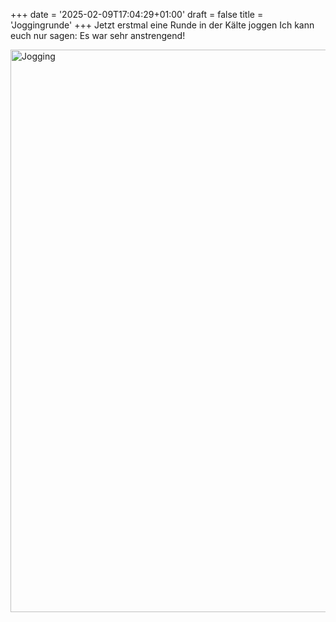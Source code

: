 +++
date = '2025-02-09T17:04:29+01:00'
draft = false
title = 'Joggingrunde'
+++
Jetzt erstmal eine Runde in der Kälte joggen 
Ich kann euch nur sagen: Es war sehr anstrengend!

<img alt="Jogging" src="/img/blog/jogging.jpeg" title="Jogging" width="900" />